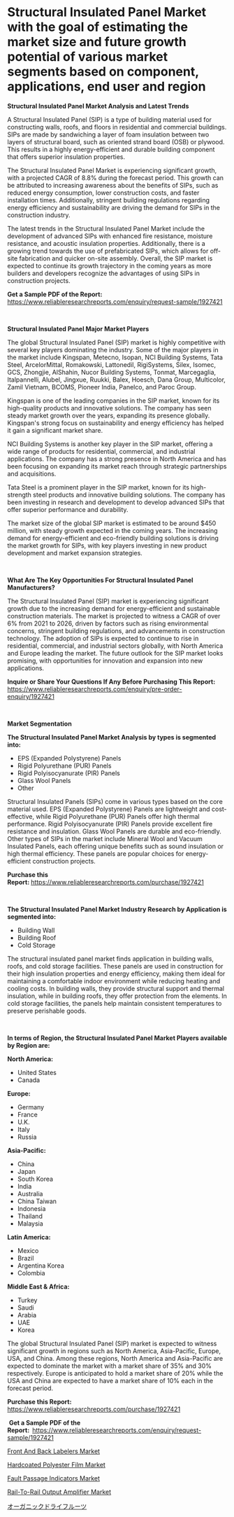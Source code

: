 <p><h1>Structural Insulated Panel Market with the goal of estimating the market size and future growth potential of various market segments based on component, applications, end user and region</h1></p><p><strong>Structural Insulated Panel Market Analysis and Latest Trends</strong></p>
<p><p>A Structural Insulated Panel (SIP) is a type of building material used for constructing walls, roofs, and floors in residential and commercial buildings. SIPs are made by sandwiching a layer of foam insulation between two layers of structural board, such as oriented strand board (OSB) or plywood. This results in a highly energy-efficient and durable building component that offers superior insulation properties.</p><p>The Structural Insulated Panel Market is experiencing significant growth, with a projected CAGR of 8.8% during the forecast period. This growth can be attributed to increasing awareness about the benefits of SIPs, such as reduced energy consumption, lower construction costs, and faster installation times. Additionally, stringent building regulations regarding energy efficiency and sustainability are driving the demand for SIPs in the construction industry.</p><p>The latest trends in the Structural Insulated Panel Market include the development of advanced SIPs with enhanced fire resistance, moisture resistance, and acoustic insulation properties. Additionally, there is a growing trend towards the use of prefabricated SIPs, which allows for off-site fabrication and quicker on-site assembly. Overall, the SIP market is expected to continue its growth trajectory in the coming years as more builders and developers recognize the advantages of using SIPs in construction projects.</p></p>
<p><strong>Get a Sample PDF of the Report:&nbsp;</strong> <a href="https://www.reliableresearchreports.com/enquiry/request-sample/1927421">https://www.reliableresearchreports.com/enquiry/request-sample/1927421</a></p>
<p>&nbsp;</p>
<p><strong>Structural Insulated Panel Major Market Players</strong></p>
<p><p>The global Structural Insulated Panel (SIP) market is highly competitive with several key players dominating the industry. Some of the major players in the market include Kingspan, Metecno, Isopan, NCI Building Systems, Tata Steel, ArcelorMittal, Romakowski, Lattonedil, RigiSystems, Silex, Isomec, GCS, Zhongjie, AlShahin, Nucor Building Systems, Tonmat, Marcegaglia, Italpannelli, Alubel, Jingxue, Ruukki, Balex, Hoesch, Dana Group, Multicolor, Zamil Vietnam, BCOMS, Pioneer India, Panelco, and Paroc Group.</p><p>Kingspan is one of the leading companies in the SIP market, known for its high-quality products and innovative solutions. The company has seen steady market growth over the years, expanding its presence globally. Kingspan's strong focus on sustainability and energy efficiency has helped it gain a significant market share.</p><p>NCI Building Systems is another key player in the SIP market, offering a wide range of products for residential, commercial, and industrial applications. The company has a strong presence in North America and has been focusing on expanding its market reach through strategic partnerships and acquisitions.</p><p>Tata Steel is a prominent player in the SIP market, known for its high-strength steel products and innovative building solutions. The company has been investing in research and development to develop advanced SIPs that offer superior performance and durability.</p><p>The market size of the global SIP market is estimated to be around $450 million, with steady growth expected in the coming years. The increasing demand for energy-efficient and eco-friendly building solutions is driving the market growth for SIPs, with key players investing in new product development and market expansion strategies.</p></p>
<p>&nbsp;</p>
<p><strong>What Are The Key Opportunities For Structural Insulated Panel Manufacturers?</strong></p>
<p><p>The Structural Insulated Panel (SIP) market is experiencing significant growth due to the increasing demand for energy-efficient and sustainable construction materials. The market is projected to witness a CAGR of over 6% from 2021 to 2026, driven by factors such as rising environmental concerns, stringent building regulations, and advancements in construction technology. The adoption of SIPs is expected to continue to rise in residential, commercial, and industrial sectors globally, with North America and Europe leading the market. The future outlook for the SIP market looks promising, with opportunities for innovation and expansion into new applications.</p></p>
<p><strong>Inquire or Share Your Questions If Any Before Purchasing This Report:</strong> <a href="https://www.reliableresearchreports.com/enquiry/pre-order-enquiry/1927421">https://www.reliableresearchreports.com/enquiry/pre-order-enquiry/1927421</a></p>
<p>&nbsp;</p>
<p><strong>Market Segmentation</strong></p>
<p><strong>The Structural Insulated Panel Market Analysis by types is segmented into:</strong></p>
<p><ul><li>EPS (Expanded Polystyrene) Panels</li><li>Rigid Polyurethane (PUR) Panels</li><li>Rigid Polyisocyanurate (PIR) Panels</li><li>Glass Wool Panels</li><li>Other</li></ul></p>
<p><p>Structural Insulated Panels (SIPs) come in various types based on the core material used. EPS (Expanded Polystyrene) Panels are lightweight and cost-effective, while Rigid Polyurethane (PUR) Panels offer high thermal performance. Rigid Polyisocyanurate (PIR) Panels provide excellent fire resistance and insulation. Glass Wool Panels are durable and eco-friendly. Other types of SIPs in the market include Mineral Wool and Vacuum Insulated Panels, each offering unique benefits such as sound insulation or high thermal efficiency. These panels are popular choices for energy-efficient construction projects.</p></p>
<p><strong>Purchase this Report:&nbsp;</strong><a href="https://www.reliableresearchreports.com/purchase/1927421">https://www.reliableresearchreports.com/purchase/1927421</a></p>
<p>&nbsp;</p>
<p><strong>The Structural Insulated Panel Market Industry Research by Application is segmented into:</strong></p>
<p><ul><li>Building Wall</li><li>Building Roof</li><li>Cold Storage</li></ul></p>
<p><p>The structural insulated panel market finds application in building walls, roofs, and cold storage facilities. These panels are used in construction for their high insulation properties and energy efficiency, making them ideal for maintaining a comfortable indoor environment while reducing heating and cooling costs. In building walls, they provide structural support and thermal insulation, while in building roofs, they offer protection from the elements. In cold storage facilities, the panels help maintain consistent temperatures to preserve perishable goods.</p></p>
<p>&nbsp;</p>
<p><strong>In terms of Region, the Structural Insulated Panel Market Players available by Region are:</strong></p>
<p>
    <p> <strong> North America: </strong>
        <ul>
            <li>United States</li>
            <li>Canada</li>
        </ul>
        </p> 
    <p> <strong> Europe: </strong>
        <ul>
            <li>Germany</li>
            <li>France</li>
            <li>U.K.</li>
            <li>Italy</li>
            <li>Russia</li>
        </ul>
        </p> 
    <p> <strong> Asia-Pacific: </strong>
        <ul>
            <li>China</li>
            <li>Japan</li>
            <li>South Korea</li>
            <li>India</li>
            <li>Australia</li>
            <li>China Taiwan</li>
            <li>Indonesia</li>
            <li>Thailand</li>
            <li>Malaysia</li>
        </ul>
        </p> 
    <p> <strong> Latin America: </strong>
        <ul>
            <li>Mexico</li>
            <li>Brazil</li>
            <li>Argentina Korea</li>
            <li>Colombia</li>
        </ul>
        </p> 
    <p> <strong> Middle East & Africa: </strong>
        <ul>
            <li>Turkey</li>
            <li>Saudi</li>
            <li>Arabia</li>
            <li>UAE</li>
            <li>Korea</li>
        </ul>
    </p>
    </p>
<p><p>The global Structural Insulated Panel (SIP) market is expected to witness significant growth in regions such as North America, Asia-Pacific, Europe, USA, and China. Among these regions, North America and Asia-Pacific are expected to dominate the market with a market share of 35% and 30% respectively. Europe is anticipated to hold a market share of 20% while the USA and China are expected to have a market share of 10% each in the forecast period.</p></p>
<p><strong>Purchase this Report: </strong><a href="https://www.reliableresearchreports.com/purchase/1927421">https://www.reliableresearchreports.com/purchase/1927421</a></p>
<p>&nbsp;<strong>Get a Sample PDF of the Report:&nbsp;&nbsp;</strong><a href="https://www.reliableresearchreports.com/enquiry/request-sample/1927421">https://www.reliableresearchreports.com/enquiry/request-sample/1927421</a></p>
<p><strong></strong></p>
<p><p><a href="https://issuu.com/reportprime-2/docs/front-and-back-labelers-market-size-2030.pptx">Front And Back Labelers Market</a></p><p><a href="https://view.publitas.com/reportprime-1/hardcoated-polyester-film-market-size-global-industry-overview-market-segmentation-and-forecast-2024-to-2031/">Hardcoated Polyester Film Market</a></p><p><a href="https://view.publitas.com/reportprime-1/fault-passage-indicators-market-provides-detailed-segmentation-of-this-market-based-on-type-application-and-region-and-forecast-for-the-period-from-2024-2031/">Fault Passage Indicators Market</a></p><p><a href="https://florentine-yuzu-f42.notion.site/Rail-To-Rail-Output-Amplifier-Market-Research-Report-Unlocks-Analysis-on-the-Market-Financial-Status-21cea7f71cb04bac85060defec89a6ba">Rail-To-Rail Output Amplifier Market</a></p><p><a href="https://medium.com/@pattisullivansparksltcr1lv/%E6%9C%89%E6%A9%9F%E3%83%89%E3%83%A9%E3%82%A4%E3%83%95%E3%83%AB%E3%83%BC%E3%83%84%E5%B8%82%E5%A0%B4-%E5%B8%82%E5%A0%B4cagr-%E5%B8%82%E5%A0%B4%E5%8B%95%E5%90%91-%E6%88%90%E9%95%B7%E6%88%A6%E7%95%A5%E3%81%AB%E9%96%A2%E3%81%99%E3%82%8B%E6%B4%9E%E5%AF%9F-1bdadc2bc886">オーガニックドライフルーツ</a></p></p>